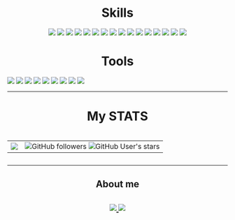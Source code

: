 <h1 align="center">Skills</h1>
<div align="center">
  <img src="https://img.shields.io/badge/-Javascript-lightgray?&style=for-the-badge&logo=javascript&logoColor=white"/>
  <img src="https://img.shields.io/badge/-SPARK-orange?&style=for-the-badge&logo=apachespark&logoColor=white"/>
    <img src="https://img.shields.io/badge/python%20-%2343853D.svg?&style=for-the-badge&logo=python&logoColor=white"/>
  <img src="https://img.shields.io/badge/-.NET-blueviolet?&style=for-the-badge&logo=dotnet&logoColor=white"/>
  <img src="https://img.shields.io/badge/C/C++%20-%23323330.svg?&style=for-the-badge&logo=cplusplus&logoColor=#00599C"/>
  <img src="https://img.shields.io/badge/-PyTorch-critical?&style=for-the-badge&logo=pytorch&logoColor=white"/>
  <img src="https://img.shields.io/badge/-Node.js-yellow?&style=for-the-badge&logo=nodedotjs&logoColor=white"/>
  <img src="https://img.shields.io/badge/-Flutter-informational?&style=for-the-badge&logo=flutter&logoColor=white"/>
  <img src="https://img.shields.io/badge/-Spring Boot-success?&style=for-the-badge&logo=springboot&logoColor=white"/>
  <img src="https://img.shields.io/badge/-Scikitlearn-ff69b4?&style=for-the-badge&logo=scikitlearn&logoColor=white"/>
  <img src="https://img.shields.io/badge/-Docker-9cf?&style=for-the-badge&logo=docker&logoColor=white"/>
  <img src="https://img.shields.io/badge/-Pandas-white?&style=for-the-badge&logo=pandas&logoColor=black"/>
  <img src="https://img.shields.io/badge/-React-lightblue?&style=for-the-badge&logo=react&logoColor=black"/>
  <img src="https://img.shields.io/badge/git%20-%23121011.svg?&style=for-the-badge&logo=git&logoColor=white"/>
  <img src="https://img.shields.io/badge/-Numpy-013243?&style=for-the-badge&logo=numpy&logoColor=white"/>
  <img src="https://img.shields.io/badge/Markdown-000000?style=for-the-badge&logo=markdown&logoColor=white"/>
</div>

<h1 align="center">Tools</h1>
<div align="left">
  <img src="https://img.shields.io/static/v1?label=Data analysis&message=Jupyter&color=darkorange&logo=jupyter&style=for-the-badge&logoColor=white">
  <img src="https://img.shields.io/static/v1?label=IDE&message=Jet brains&color=black&logo=jetbrains&style=for-the-badge&logoColor=white">
  <img src="https://img.shields.io/static/v1?&label=EDITOR&message=VS CODE&color=purple&logo=visual-studio&style=for-the-badge&logoColor=light%20blue">
  <img src="https://img.shields.io/static/v1?&label=MOBILE&message=ANDROID STUDIO&color=lightgreen&logo=androidstudio&style=for-the-badge&logoColor=white">
  <img src="https://img.shields.io/static/v1?&label=SERVER&message=NGINX&color=darkgreen&logo=nginx&style=for-the-badge&logoColor=white">
  <img src="https://img.shields.io/static/v1?&label=CI/CD&message=Jenkins&color=D24939&logo=jenkins&style=for-the-badge&logoColor=white">
  <img src="https://img.shields.io/static/v1?label=Shell&message=ZSH&color=black&logo=powershell&style=for-the-badge&logoColor=white">
  <img src="https://img.shields.io/static/v1?label=Big data&message=Hadoop&color=66CCFF&logo=apachehadoop&style=for-the-badge&logoColor=white">
  <img src="https://img.shields.io/static/v1?label=OS&message=macOS Windows Linux&color=blue&logo=artix-linux&style=for-the-badge&logoColor=white">
</div>

---

<h1 align="center">My STATS<h1>
<table border="0" width="100%">
<tr>
  <td>
    <a href="https://github.com/lolloberga/Lorenzo-Bergadano">
      <img align="center" src="https://github-readme-stats-gyro7.vercel.app/api?username=lolloberga&hide_border=true&show_icons=true&count_private=true&langs_count=10&theme=dracula"/>
    </a>
  </td>
  <td valign="top">
    <img alt="GitHub followers" src="https://img.shields.io/github/followers/lolloberga?logo=git&logoColor=white&style=for-the-badge">
    <img alt="GitHub User's stars" src="https://img.shields.io/github/stars/lolloberga?affiliations=COLLABORATOR&logo=startrek&logoColor=white&style=for-the-badge">
  </td>
</tr>
</table>

---

<h2 align="center">About me<h2>
<div align="center">
  <a href="https://www.linkedin.com/in/lorenzo-bergadano-62014a1b9/?locale=en_US">
    <img src="https://img.shields.io/static/v1?label=&message=Linkedin&color=0A66C2&logo=linkedin&style=for-the-badge&logoColor=white">
  </a>
  <img src="https://img.shields.io/static/v1?label=&message=lorenzobergadano@gmail.com&color=EA4335&logo=gmail&style=for-the-badge&logoColor=white">
</div>